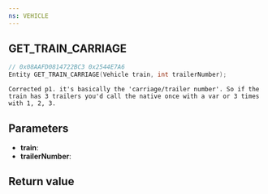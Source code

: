 ```yaml
---
ns: VEHICLE
---
```

## GET_TRAIN_CARRIAGE

```c
// 0x08AAFD0814722BC3 0x2544E7A6
Entity GET_TRAIN_CARRIAGE(Vehicle train, int trailerNumber);
```

```
Corrected p1. it's basically the 'carriage/trailer number'. So if the train has 3 trailers you'd call the native once with a var or 3 times with 1, 2, 3.  
```

## Parameters
* **train**: 
* **trailerNumber**: 

## Return value
